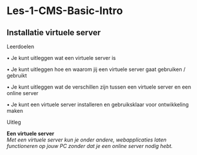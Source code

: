 # Les-1-CMS-Basic-Intro

## Installatie virtuele server

Leerdoelen  

• Je kunt uitleggen wat een virtuele server is

• Je kunt uitleggen hoe en waarom jij een virtuele server gaat gebruiken / gebruikt

• Je kunt uitleggen wat de verschillen zijn tussen een virtuele server en een online server

• Je kunt een virtuele server installeren en gebruiksklaar voor ontwikkeling
maken

Uitleg  

**Een virtuele server**  
*Met een virtuele server kun je onder andere, webapplicaties laten functioneren op jouw PC zonder dat je een online server nodig hebt.*  
